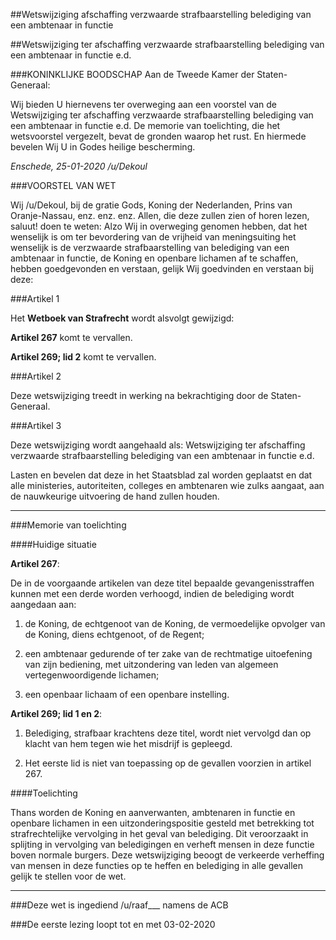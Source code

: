 ##Wetswijziging afschaffing verzwaarde strafbaarstelling belediging van een ambtenaar in functie 
 
##Wetswijziging ter afschaffing verzwaarde strafbaarstelling belediging van een ambtenaar in functie e.d.
 
###KONINKLIJKE BOODSCHAP
Aan de Tweede Kamer der Staten-Generaal:
 
Wij bieden U hiernevens ter overweging aan een voorstel van de Wetswijziging ter afschaffing verzwaarde strafbaarstelling belediging van een ambtenaar in functie e.d. De memorie van toelichting, die het wetsvoorstel vergezelt, bevat de gronden waarop het rust. En hiermede bevelen Wij U in Godes heilige bescherming.
 
*Enschede, 25-01-2020 /u/Dekoul*
 
###VOORSTEL VAN WET
 
Wij /u/Dekoul, bij de gratie Gods, Koning der Nederlanden, Prins van Oranje-Nassau, enz. enz. enz. Allen, die deze zullen zien of horen lezen, saluut! doen te weten: Alzo Wij in overweging genomen hebben, dat het wenselijk is om ter bevordering van de vrijheid van meningsuiting het wenselijk is de verzwaarde strafbaarstelling van belediging van een ambtenaar in functie, de Koning en openbare lichamen af te schaffen, hebben goedgevonden en verstaan, gelijk Wij goedvinden en verstaan bij deze:
 
###Artikel 1
 
Het **Wetboek van Strafrecht** wordt alsvolgt gewijzigd:
 
**Artikel 267** komt te vervallen.
 
**Artikel 269; lid 2** komt te vervallen.
 
###Artikel 2
 
Deze wetswijziging treedt in werking na bekrachtiging door de Staten-Generaal.
 
###Artikel 3
 
Deze wetswijziging wordt aangehaald als: Wetswijziging ter afschaffing verzwaarde strafbaarstelling belediging van een ambtenaar in functie e.d.
 
Lasten en bevelen dat deze in het Staatsblad zal worden geplaatst en dat alle ministeries, autoriteiten, colleges en ambtenaren wie zulks aangaat, aan de nauwkeurige uitvoering de hand zullen houden.
 
---
 
###Memorie van toelichting
 
####Huidige situatie
 
**Artikel 267**:
 
De in de voorgaande artikelen van deze titel bepaalde gevangenisstraffen kunnen met een derde worden verhoogd, indien de belediging wordt aangedaan aan:
 
1. de Koning, de echtgenoot van de Koning, de vermoedelijke opvolger van de Koning, diens echtgenoot, of de Regent;
 
2. een ambtenaar gedurende of ter zake van de rechtmatige uitoefening van zijn bediening, met uitzondering van leden van algemeen vertegenwoordigende lichamen;
 
3. een openbaar lichaam of een openbare instelling.
 
**Artikel 269; lid 1 en 2**:
 
1. Belediging, strafbaar krachtens deze titel, wordt niet vervolgd dan op klacht van hem tegen wie het misdrijf is gepleegd.
 
2. Het eerste lid is niet van toepassing op de gevallen voorzien in artikel 267.
 
####Toelichting
 
Thans worden de Koning en aanverwanten, ambtenaren in functie en openbare lichamen in een uitzonderingspositie gesteld met betrekking tot strafrechtelijke vervolging in het geval van belediging. Dit veroorzaakt in splijting in vervolging van beledigingen en verheft mensen in deze functie boven normale burgers. Deze wetswijziging beoogt de verkeerde verheffing van mensen in deze functies op te heffen en belediging in alle gevallen gelijk te stellen voor de wet.
 
 
---
 

###Deze wet is ingediend /u/raaf___ namens de ACB


###De eerste lezing loopt tot en met 03-02-2020